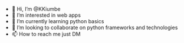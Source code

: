 - 👋 Hi, I’m @KKiumbe
- 👀 I’m interested in web apps 
- 🌱 I’m currently learning python basics
- 💞️ I’m looking to collaborate on python frameworks and technologies 
- 📫 How to reach me just DM

<!---
KKiumbe/KKiumbe is a ✨ special ✨ repository because its `README.md` (this file) appears on your GitHub profile.
You can click the Preview link to take a look at your changes.
--->
